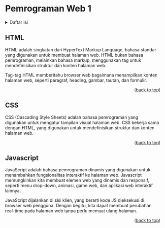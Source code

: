<a name="readme-top"></a>

<h1>Pemrograman Web 1</h1>

<details>
  <summary>Daftar Isi</summary>
  <ol>
    <li>
      <details>
        <summary><a href="#html">HTML</a></summary>
        <ul>
          <li><a href="#html-home">HTML Home</a></li>
          <li><a href="#html-introduction">HTML Introduction</a></li>
          <li><a href="#html-editors">HTML Editors</a></li>
          <li><a href="#html-basic">HTML Basic</a></li>
          <li><a href="#html-elements">HTML Elements</a></li>
          <li><a href="#html-attributes">HTML Attributes</a></li>
          <li><a href="#html-headings">HTML Headings</a></li>
          <li><a href="#html-paragraphs">HTML Paragraphs</a></li>
          <li><a href="#html-styles">HTML Styles</a></li>
          <li><a href="#html-formatting">HTML Formatting</a></li>
          <li><a href="#html-quotations">HTML Quotations</a></li>
          <li><a href="#html-comments">HTML Comments</a></li>
          <li><a href="#html-colors">HTML Colors</a></li>
          <li><a href="#html-css">HTML CSS</a></li>
          <li><a href="#html-links">HTML Links</a></li>
          <li><a href="#html-images">HTML Images</a></li>
          <li><a href="#html-fsvicon">HTML Favicon</a></li>
          <li><a href="#html-page-title">HTML Page Title</a></li>
          <li><a href="#html-tables">HTML Tables</a></li>
          <li><a href="#html-lists">HTML Lists</a></li>
          <li><a href="#html-block-inline">HTML Block & Inline</a></li>
          <li><a href="#html-div">HTML Div</a></li>
          <li><a href="#html-classes">HTML Classes</a></li>
          <li><a href="#html-id">HTML Id</a></li>
          <li><a href="#html-iframes">HTML Iframes</a></li>
          <li><a href="#html-javascript">HTML Javascript</a></li>
          <li><a href="#html-file-paths">HTML File Paths</a></li>
          <li><a href="#html-head">HTML Head</a></li>
          <li><a href="#html-layout">HTML Layout</a></li>
          <li><a href="#html-responsive">HTML Responsive</a></li>
          <li><a href="#html-computercode">HTML Computercode</a></li>
          <li><a href="#html-semantics">HTML Semantics</a></li>
          <li><a href="#html-style-guide">HTML Style Guide</a></li>
          <li><a href="#html-entities">HTML Entities</a></li>
          <li><a href="#html-symbols">HTML Symbols</a></li>
          <li><a href="#html-emojis">HTML Emojis</a></li>
          <li><a href="#html-charsets">HTML Charsets</a></li>
          <li><a href="#html-url-encode">HTML URL Encode</a></li>
          <li><a href="#html-xhtml">HTML vs XHTML</a></li>
        </ul>
      </details>
    </li>
    <li>
      <details>
        <summary><a href="#css">CSS</a></summary>
        <ul>
          <li><a href="#css-home">CSS Home</a></li>
          <li><a href="#css-introduction">CSS Introduction</a></li>
          <li><a href="#css-syntax">CSS Syntax</a></li>
          <li><a href="#css-selectors">CSS Selectors</a></li>
          <li><a href="#css-how-to">CSS How To</a></li>
          <li><a href="#css-comments">CSS Comments</a></li>
          <li><a href="#css-colors">CSS Colors</a></li>
          <li><a href="#css-backgrounds">CSS Backgrounds</a></li>
          <li><a href="#css-borders">CSS Borders</a></li>
          <li><a href="#css-margins">CSS Margins</a></li>
          <li><a href="#css-padding">CSS Padding</a></li>
          <li><a href="#css-height-width">CSS Height/Width</a></li>
          <li><a href="#css-box-model">CSS Box Model</a></li>
          <li><a href="#css-outline">CSS Outline</a></li>
          <li><a href="#css-text">CSS Text</a></li>
          <li><a href="#css-fonts">CSS Fonts</a></li>
          <li><a href="#css-icons">CSS Icons</a></li>
          <li><a href="#css-links">CSS Links</a></li>
          <li><a href="#css-lists">CSS Lists</a></li>
          <li><a href="#css-tables">CSS Tables</a></li>
          <li><a href="#css-display">CSS Display</a></li>
          <li><a href="#css-max-width">CSS Max-width</a></li>
          <li><a href="#css-position">CSS Position</a></li>
          <li><a href="#css-z-index">CSS Z-index</a></li>
          <li><a href="#css-overflow">CSS Overflow</a></li>
          <li><a href="#css-float">CSS Float</a></li>
          <li><a href="#css-inline-block">CSS Inline-block</a></li>
          <li><a href="#css-align">CSS Align</a></li>
          <li><a href="#css-combinators">CSS Combinators</a></li>
          <li><a href="#css-pseudo-class">CSS Pseudo-class</a></li>
          <li><a href="#css-pseudo-element">CSS Pseudo-element</a></li>
          <li><a href="#css-opacity">CSS Opacity</a></li>
          <li><a href="#css-navigation-bar">CSS Navigation Bar</a></li>
          <li><a href="#css-dropdowns">CSS Dropdowns</a></li>
          <li><a href="#css-image-gallery">CSS Image Gallery</a></li>
          <li><a href="#css-image-sprites">CSS Image Sprites</a></li>
          <li><a href="#css-attr-selectors">CSS Attr Selectors</a></li>
          <li><a href="#css-forms">CSS Forms</a></li>
          <li><a href="#css-counters">CSS Counters</a></li>
          <li><a href="#css-website-layout">CSS Website Layout</a></li>
          <li><a href="#css-units">CSS Units</a></li>
          <li><a href="#css-specificity">CSS Specificity</a></li>
          <li><a href="#css-!important">CSS !Important</a></li>
          <li><a href="#css-math-function">CSS Math Function</a></li>
        </ul>
      </details>
    </li>
    <li>
      <details>
        <summary><a href="#js">JS</a></summary>
        <ul>
          <li><a href="#js-home">JS Home</a></li>
          <li><a href="#js-introduction">JS Introduction</a></li>
          <li><a href="#js-where-to">JS Where To</a></li>
          <li><a href="#js-output">JS Output</a></li>
          <li><a href="#js-statements">JS Statements</a></li>
          <li><a href="#js-syntax">JS Syntax</a></li>
          <li><a href="#js-comments">JS Comments</a></li>
          <li><a href="#js-variables">JS Variables</a></li>
          <li><a href="#js-let">JS Let</a></li>
          <li><a href="#js-const">JS Const</a></li>
          <li><a href="#js-operators">JS Operators</a></li>
          <li><a href="#js-arithmetic">JS Arithmetic</a></li>
          <li><a href="#js-assignment">JS Assignment</a></li>
          <li><a href="#js-data-types">JS Data Types</a></li>
          <li><a href="#js-functions">JS Functions</a></li>
          <li><a href="#js-object">JS Object</a></li>
          <li><a href="#js-events">JS Events</a></li>
          <li><a href="#js-strings">JS Strings</a></li>
          <li><a href="#js-string-methods">JS String Methods</a></li>
          <li><a href="#js-string-search">JS String Search</a></li>
          <li><a href="#js-string-templates">JS String Templates</a></li>
          <li><a href="#js-numbers">JS Numbers</a></li>
          <li><a href="#js-big-int">JS BigInt</a></li>
          <li><a href="#js-number-methods">JS Number Methods</a></li>
          <li><a href="#js-number-properties">JS Number Properties</a></li>
          <li><a href="#js-arrays">JS Arrays</a></li>
          <li><a href="#js-array-methods">JS Array Methods</a></li>
          <li><a href="#js-array-search">JS Array Search</a></li>
          <li><a href="#js-array-sort">JS Array Sort</a></li>
          <li><a href="#js-array-iteration">JS Array Iteration</a></li>
          <li><a href="#js-array-const">JS Array Const</a></li>
          <li><a href="#js-dates">JS Dates</a></li>
          <li><a href="#js-date-formats">JS Date Formats</a></li>
          <li><a href="#js-date-get-methods">JS Date Get Methods</a></li>
          <li><a href="#js-date-set-methods">JS Date Set Methods</a></li>
          <li><a href="#js-math">JS Math</a></li>
          <li><a href="#js-random">JS Random</a></li>
          <li><a href="#js-booleans">JS Booleans</a></li>
          <li><a href="#js-comparisons">JS Comparisons</a></li>
          <li><a href="#js-if-else">JS If Else</a></li>
          <li><a href="#js-switch">JS Switch</a></li>
          <li><a href="#js-loop-for">JS Loop For</a></li>
          <li><a href="#js-loop-for-in">JS Loop For In</a></li>
          <li><a href="#js-loop-for-of">JS Loop For Of</a></li>
          <li><a href="#js-loop-while">JS Loop While</a></li>
          <li><a href="#js-break">JS Break</a></li>
          <li><a href="#js-iterable">JS Iterable</a></li>
          <li><a href="#js-sets">JS Sets</a></li>
          <li><a href="#js-maps">JS Maps</a></li>
          <li><a href="#js-typeof">JS Typeof</a></li>
          <li><a href="#js-type-conversion">JS Type Conversion</a></li>
          <li><a href="#js-bitwise">JS Bitwise</a></li>
          <li><a href="#js-regexp">JS RegExp</a></li>
          <li><a href="#js-precedence">JS Precedence</a></li>
          <li><a href="#js-errors">JS Errors</a></li>
          <li><a href="#js-scope">JS Scope</a></li>
          <li><a href="#js-hoisting">JS Hoisting</a></li>
          <li><a href="#js-strict-mode">JS Strict Mode</a></li>
          <li><a href="#js-this-keyword">JS this Keyword</a></li>
          <li><a href="#js-arrow-function">JS Arrow Function</a></li>
          <li><a href="#js-classes">JS Classes</a></li>
          <li><a href="#js-modules">JS Modules</a></li>
          <li><a href="#js-json">JS JSON</a></li>
          <li><a href="#js-debugging">JS Debugging</a></li>
          <li><a href="#js-style-guide">JS Style Guide</a></li>
          <li><a href="#js-best-practice">JS Best Practice</a></li>
          <li><a href="#js-mistakes">JS Mistakes</a></li>
          <li><a href="#js-performance">JS Performance</a></li>
          <li><a href="#js-reserved-words">JS Reserved Words</a></li>
        </ul>
      </details>
    </li>
  </ol>
</details>

## HTML

HTML adalah singkatan dari HyperText Markup Language, bahasa standar yang digunakan untuk membuat halaman web. HTML bukan bahasa pemrograman, melainkan bahasa markup, menggunakan tag untuk mendefinisikan struktur dan konten halaman web.

Tag-tag HTML memberitahu browser web bagaimana menampilkan konten halaman web, seperti paragraf, heading, gambar, tautan, dan formulir.

<p align="right">(<a href="#readme-top">back to top</a>)</p>

## CSS

CSS (Cascading Style Sheets) adalah bahasa pemrograman yang digunakan untuk mengatur tampilan visual halaman web. CSS bekerja sama dengan HTML, yang digunakan untuk mendefinisikan struktur dan konten halaman web.

<p align="right">(<a href="#readme-top">back to top</a>)</p>

## Javascript

JavaScript adalah bahasa pemrograman dinamis yang digunakan untuk menambahkan fungsionalitas interaktif ke halaman web. Javascript memungkinkan kita membuat elemen web yang dinamis dan responsif, seperti menu drop-down, animasi, game web, dan aplikasi web interaktif lainnya.

JavaScript dijalankan di sisi klien, yang berarti kode JS dieksekusi di browser web pengguna. Dengan begitu, kita dapat membuat perubahan real-time pada halaman web tanpa perlu memuat ulang halaman.

<p align="right">(<a href="#readme-top">back to top</a>)</p>
